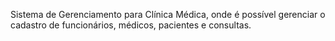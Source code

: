 Sistema de Gerenciamento para Clínica Médica, onde é possível gerenciar o cadastro de funcionários, médicos, pacientes e consultas.
